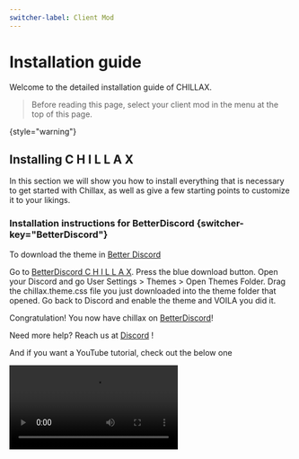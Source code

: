 ```yaml
---
switcher-label: Client Mod
---
```


# Installation guide

<primary-label ref="stable"/>
<secondary-label ref="alpha"/>

Welcome to the detailed installation guide of CHILLAX.

> Before reading this page, select your client mod in the menu at the top of this page.

{style="warning"}

## Installing C H I L L A X

In this section we will show you how to install everything that is
necessary to get started with Chillax, as well as give a few starting points
to customize it to your likings.

### Installation instructions for BetterDiscord {switcher-key="BetterDiscord"}

To download the theme in [Better Discord](https://betterdiscord.app)

<procedure title="Our first recommendation way to install C H I L L A X on BetterDiscord is:" id="better-discord">
   <step>
        Go to <a href="https://betterdiscord.app/theme/Chillax">BetterDiscord C H I L L A X</a>.
   </step>
   <step>
        Press the blue download button.
   </step>
   <step>
        Open your Discord and go <ui-path>User Settings > Themes > Open Themes Folder</ui-path>.
   </step>
   <step>
        Drag the <format style="bold">chillax.theme.css</format> file you just downloaded into the theme folder that opened.
   </step>
   <step>
        Go back to Discord and enable the theme and VOILA you did it.
   </step>
   <p>Congratulation! You now have chillax on <a href="https://betterdiscord.app/">BetterDiscord</a>!</p>
   <tip>
     Need more help? Reach us at <a href="https://discord.com/invite/DrfX6286kF">Discord</a> !
   </tip>
</procedure>

And if you want a YouTube tutorial, check out the below one

<video src="https://youtu.be/U0tTENsBS4w"/>

### Installation instructions for Vencord {switcher-key="Vencord"}

To install and use the theme on [Vencord](https://vencord.dev/)

<procedure title="Our recommendation way to install C H I L L A X on Vencord is:" id="vencord">
   <step>
        Go to <a href="https://github.com/warrayquipsome/Chillax/blob/main/chillax.theme.css">chillax.theme.css</a>.
   </step>
   <step id="copy-raw-content">
        Press the copy raw contents button.
   </step>
   <step>
        Go to your <ui-path>Settings > Vencord > Themes > Edit QuickCSS</ui-path>
   </step>
   <step>
        Now paste the content that you copied in step <a href="#copy-raw-content">2</a>.
        <note>
            If there is already content in <ui-path>Edit QuickCSS</ui-path> then please
            remove all the content from there first and then paste it there
            (<format style="bold,italic">Edit QuickCSS</format>).
        </note>
   </step>
   <step>
        It should now automatically load the theme and apply.
   </step>
   <step>
        Modify/Change any <format style="bold">variables/css</format> if you need to.
   </step>
   <p>Congratulation! You now have chillax on <a href="https://vencord.dev">Vencord</a>!</p>
   <tip>
     Need more help? Reach us at <a href="https://discord.com/invite/DrfX6286kF">Discord</a> !
   </tip>
</procedure>
